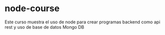 # node-course
Este curso muestra el uso de node para crear programas backend como api rest y uso de base de datos Mongo DB
